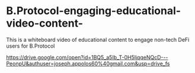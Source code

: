 # B.Protocol-engaging-educational-video-content-
This is a whiteboard video of educational content to engage non-tech DeFi  users for B.Protocol

https://drive.google.com/open?id=1BQ5_a5Ib_T-0H5ljqqeNQcD---PeonpU&authuser=joseph.appolos60%40gmail.com&usp=drive_fs
